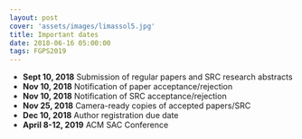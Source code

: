 ```yaml
---
layout: post
cover: 'assets/images/limassol5.jpg'
title: Important dates
date: 2018-06-16 05:00:00
tags: FGPS2019
---
```


<ul>
  <li><b>Sept 10, 2018</b> Submission of regular papers and SRC research abstracts</li>
  <li><b>Nov 10, 2018</b>	Notification of paper acceptance/rejection</li>
  <li><b>Nov 10, 2018</b>	Notification of SRC acceptance/rejection</li>
  <li><b>Nov 25, 2018</b>	Camera-ready copies of accepted papers/SRC</li>
  <li><b>Dec 10, 2018</b>	Author registration due date</li>
  <li><b>April 8-12, 2019</b> ACM SAC Conference</li>
</ul> 
